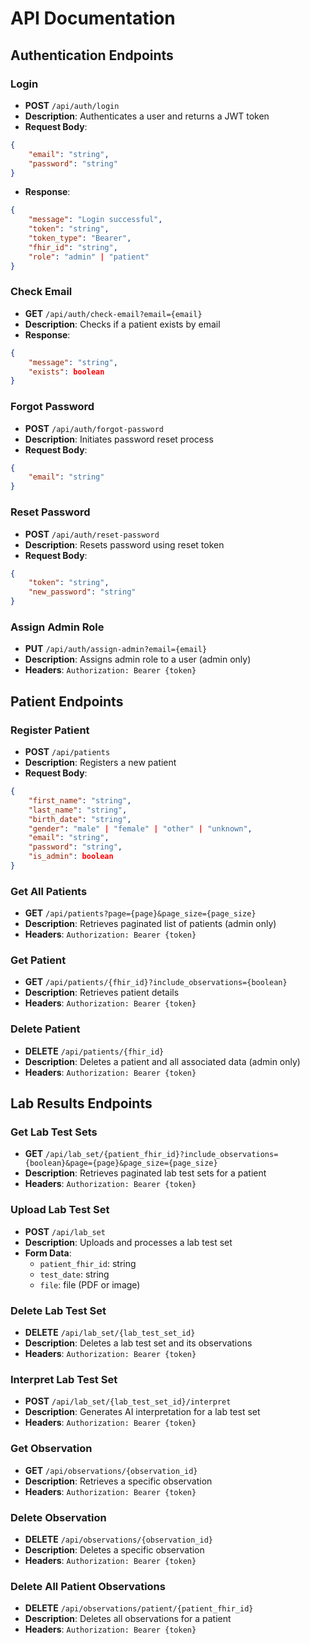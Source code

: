 # API Documentation

## Authentication Endpoints

### Login
- **POST** `/api/auth/login`
- **Description**: Authenticates a user and returns a JWT token
- **Request Body**:
```json
{
    "email": "string",
    "password": "string"
}
```
- **Response**:
```json
{
    "message": "Login successful",
    "token": "string",
    "token_type": "Bearer",
    "fhir_id": "string",
    "role": "admin" | "patient"
}
```

### Check Email
- **GET** `/api/auth/check-email?email={email}`
- **Description**: Checks if a patient exists by email
- **Response**:
```json
{
    "message": "string",
    "exists": boolean
}
```

### Forgot Password
- **POST** `/api/auth/forgot-password`
- **Description**: Initiates password reset process
- **Request Body**:
```json
{
    "email": "string"
}
```

### Reset Password
- **POST** `/api/auth/reset-password`
- **Description**: Resets password using reset token
- **Request Body**:
```json
{
    "token": "string",
    "new_password": "string"
}
```

### Assign Admin Role
- **PUT** `/api/auth/assign-admin?email={email}`
- **Description**: Assigns admin role to a user (admin only)
- **Headers**: `Authorization: Bearer {token}`

## Patient Endpoints

### Register Patient
- **POST** `/api/patients`
- **Description**: Registers a new patient
- **Request Body**:
```json
{
    "first_name": "string",
    "last_name": "string",
    "birth_date": "string",
    "gender": "male" | "female" | "other" | "unknown",
    "email": "string",
    "password": "string",
    "is_admin": boolean
}
```

### Get All Patients
- **GET** `/api/patients?page={page}&page_size={page_size}`
- **Description**: Retrieves paginated list of patients (admin only)
- **Headers**: `Authorization: Bearer {token}`

### Get Patient
- **GET** `/api/patients/{fhir_id}?include_observations={boolean}`
- **Description**: Retrieves patient details
- **Headers**: `Authorization: Bearer {token}`

### Delete Patient
- **DELETE** `/api/patients/{fhir_id}`
- **Description**: Deletes a patient and all associated data (admin only)
- **Headers**: `Authorization: Bearer {token}`

## Lab Results Endpoints

### Get Lab Test Sets
- **GET** `/api/lab_set/{patient_fhir_id}?include_observations={boolean}&page={page}&page_size={page_size}`
- **Description**: Retrieves paginated lab test sets for a patient
- **Headers**: `Authorization: Bearer {token}`

### Upload Lab Test Set
- **POST** `/api/lab_set`
- **Description**: Uploads and processes a lab test set
- **Form Data**:
  - `patient_fhir_id`: string
  - `test_date`: string
  - `file`: file (PDF or image)

### Delete Lab Test Set
- **DELETE** `/api/lab_set/{lab_test_set_id}`
- **Description**: Deletes a lab test set and its observations
- **Headers**: `Authorization: Bearer {token}`

### Interpret Lab Test Set
- **POST** `/api/lab_set/{lab_test_set_id}/interpret`
- **Description**: Generates AI interpretation for a lab test set
- **Headers**: `Authorization: Bearer {token}`

### Get Observation
- **GET** `/api/observations/{observation_id}`
- **Description**: Retrieves a specific observation
- **Headers**: `Authorization: Bearer {token}`

### Delete Observation
- **DELETE** `/api/observations/{observation_id}`
- **Description**: Deletes a specific observation
- **Headers**: `Authorization: Bearer {token}`

### Delete All Patient Observations
- **DELETE** `/api/observations/patient/{patient_fhir_id}`
- **Description**: Deletes all observations for a patient
- **Headers**: `Authorization: Bearer {token}` 